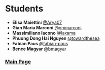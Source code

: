 # Students

- **Elisa Maiettini** [@Arya07](https://github.com/Arya07)
- **Gian Maria Marconi** [@gmmarconi](https://github.com/gmmarconi)
- **Massimiliano Iacono** [@Iaxama](https://github.com/Iaxama)
- **Phuong Dong Hai Nguyen** [@towardthesea](https://github.com/towardthesea)
- **Fabian Paus** [@fabian-paus](https://github.com/fabian-paus)
- **Bence Magyar** [@bmagyar](https://github.com/bmagyar)

### [Main Page](./README.md)
